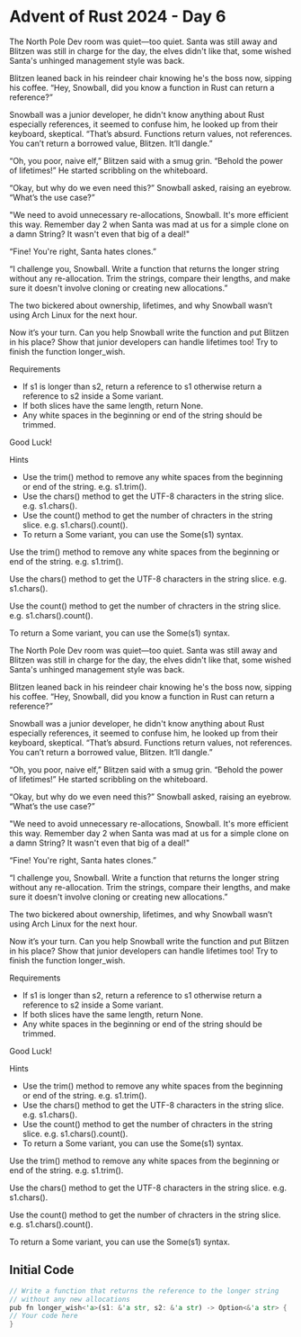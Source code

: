 # Advent of Rust 2024 - Day 6

The North Pole Dev room was quiet—too quiet. Santa was still away and Blitzen was still in charge for the day, the elves didn't like that, some wished Santa's unhinged management style was back.

Blitzen leaned back in his reindeer chair knowing he's the boss now, sipping his coffee. “Hey, Snowball, did you know a function in Rust can return a reference?”

Snowball was a junior developer, he didn't know anything about Rust especially references, it seemed to confuse him, he looked up from their keyboard, skeptical. “That’s absurd. Functions return values, not references. You can’t return a borrowed value, Blitzen. It’ll dangle.”

“Oh, you poor, naive elf,” Blitzen said with a smug grin. “Behold the power of lifetimes!” He started scribbling on the whiteboard.

“Okay, but why do we even need this?” Snowball asked, raising an eyebrow. “What’s the use case?”

"We need to avoid unnecessary re-allocations, Snowball. It's more efficient this way. Remember day 2 when Santa was mad at us for a simple clone on a damn String? It wasn't even that big of a deal!"

“Fine! You're right, Santa hates clones.”

“I challenge you, Snowball. Write a function that returns the longer string without any re-allocation. Trim the strings, compare their lengths, and make sure it doesn't involve cloning or creating new allocations.”

The two bickered about ownership, lifetimes, and why Snowball wasn’t using Arch Linux for the next hour.

Now it’s your turn. Can you help Snowball write the function and put Blitzen in his place? Show that junior developers can handle lifetimes too! Try to finish the function longer_wish.

Requirements

- If s1 is longer than s2, return a reference to s1 otherwise return a reference to s2 inside a Some variant.
- If both slices have the same length, return None.
- Any white spaces in the beginning or end of the string should be trimmed.

Good Luck!

Hints

- Use the trim() method to remove any white spaces from the beginning or end of the string. e.g. s1.trim().
- Use the chars() method to get the UTF-8 characters in the string slice. e.g. s1.chars().
- Use the count() method to get the number of chracters in the string slice. e.g. s1.chars().count().
- To return a Some variant, you can use the Some(s1) syntax.

Use the trim() method to remove any white spaces from the beginning or end of the string. e.g. s1.trim().

Use the chars() method to get the UTF-8 characters in the string slice. e.g. s1.chars().

Use the count() method to get the number of chracters in the string slice. e.g. s1.chars().count().

To return a Some variant, you can use the Some(s1) syntax.

The North Pole Dev room was quiet—too quiet. Santa was still away and Blitzen was still in charge for the day, the elves didn't like that, some wished Santa's unhinged management style was back.

Blitzen leaned back in his reindeer chair knowing he's the boss now, sipping his coffee. “Hey, Snowball, did you know a function in Rust can return a reference?”

Snowball was a junior developer, he didn't know anything about Rust especially references, it seemed to confuse him, he looked up from their keyboard, skeptical. “That’s absurd. Functions return values, not references. You can’t return a borrowed value, Blitzen. It’ll dangle.”

“Oh, you poor, naive elf,” Blitzen said with a smug grin. “Behold the power of lifetimes!” He started scribbling on the whiteboard.

“Okay, but why do we even need this?” Snowball asked, raising an eyebrow. “What’s the use case?”

"We need to avoid unnecessary re-allocations, Snowball. It's more efficient this way. Remember day 2 when Santa was mad at us for a simple clone on a damn String? It wasn't even that big of a deal!"

“Fine! You're right, Santa hates clones.”

“I challenge you, Snowball. Write a function that returns the longer string without any re-allocation. Trim the strings, compare their lengths, and make sure it doesn't involve cloning or creating new allocations.”

The two bickered about ownership, lifetimes, and why Snowball wasn’t using Arch Linux for the next hour.

Now it’s your turn. Can you help Snowball write the function and put Blitzen in his place? Show that junior developers can handle lifetimes too! Try to finish the function longer_wish.

Requirements

- If s1 is longer than s2, return a reference to s1 otherwise return a reference to s2 inside a Some variant.
- If both slices have the same length, return None.
- Any white spaces in the beginning or end of the string should be trimmed.

Good Luck!

Hints

- Use the trim() method to remove any white spaces from the beginning or end of the string. e.g. s1.trim().
- Use the chars() method to get the UTF-8 characters in the string slice. e.g. s1.chars().
- Use the count() method to get the number of chracters in the string slice. e.g. s1.chars().count().
- To return a Some variant, you can use the Some(s1) syntax.

Use the trim() method to remove any white spaces from the beginning or end of the string. e.g. s1.trim().

Use the chars() method to get the UTF-8 characters in the string slice. e.g. s1.chars().

Use the count() method to get the number of chracters in the string slice. e.g. s1.chars().count().

To return a Some variant, you can use the Some(s1) syntax.

## Initial Code
```rust
// Write a function that returns the reference to the longer string
// without any new allocations
pub fn longer_wish<'a>(s1: &'a str, s2: &'a str) -> Option<&'a str> {
// Your code here
}
```
